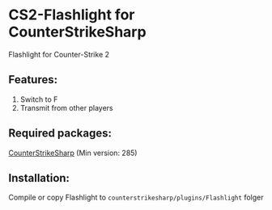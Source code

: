 # CS2-Flashlight for CounterStrikeSharp
Flashlight for Counter-Strike 2

## Features:
1. Switch to F
2. Transmit from other players

## Required packages:
[CounterStrikeSharp](https://github.com/roflmuffin/CounterStrikeSharp/) (Min version: 285)

## Installation:
Compile or copy Flashlight to `counterstrikesharp/plugins/Flashlight` folger